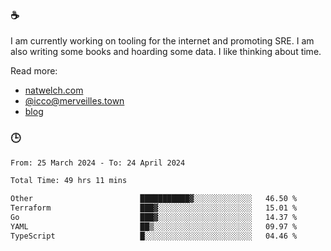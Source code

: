 ### ☕

I am currently working on tooling for the internet and promoting SRE. I am also writing some books and hoarding some data. I like thinking about time. 

Read more:

 - [natwelch.com](https://natwelch.com)
 - [@icco@merveilles.town](https://merveilles.town/@icco)
 - [blog](https://writing.natwelch.com)

### 🕒

<!--START_SECTION:waka-->

```txt
From: 25 March 2024 - To: 24 April 2024

Total Time: 49 hrs 11 mins

Other                        ███████████▓░░░░░░░░░░░░░   46.50 %
Terraform                    ███▓░░░░░░░░░░░░░░░░░░░░░   15.01 %
Go                           ███▓░░░░░░░░░░░░░░░░░░░░░   14.37 %
YAML                         ██▒░░░░░░░░░░░░░░░░░░░░░░   09.97 %
TypeScript                   █░░░░░░░░░░░░░░░░░░░░░░░░   04.46 %
```

<!--END_SECTION:waka-->
